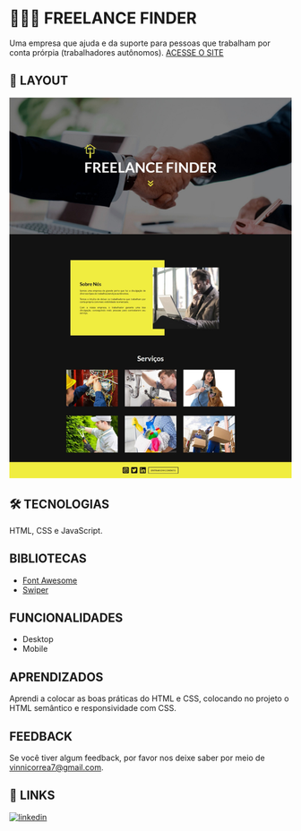 
# 👨🏻‍💼 FREELANCE FINDER

Uma empresa que ajuda e da suporte para pessoas que trabalham por conta prórpia (trabalhadores autônomos).
[ACESSE O SITE](https://viniciuswx.github.io/freelance-finder/)


## 📃 LAYOUT

<p align="center">
  <a href="https://viniciuswx.github.io/freelance-finder/">
    <img alt="" src="print-page.jpeg">
  </a>
</p>


## 🛠 TECNOLOGIAS

HTML, CSS e JavaScript.


## BIBLIOTECAS

 - [Font Awesome](https://fontawesome.com/)
 - [Swiper](https://swiperjs.com/)


## FUNCIONALIDADES

 - Desktop
 - Mobile


## APRENDIZADOS

Aprendi a colocar as boas práticas do HTML e CSS, colocando no projeto o HTML semântico e responsividade com CSS.


## FEEDBACK

Se você tiver algum feedback, por favor nos deixe saber por meio de vinnicorrea7@gmail.com.


## 🔗 LINKS

[![linkedin](https://img.shields.io/badge/linkedin-0A66C2?style=for-the-badge&logo=linkedin&logoColor=white)](https://www.linkedin.com/in/vinicius-graciano-5081501a1/)

